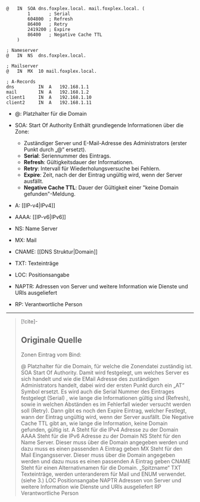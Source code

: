 ```
@   IN  SOA dns.foxplex.local. mail.foxplex.local. (
        1       ; Serial
        604800  ; Refresh
        86400   ; Retry
        2419200 ; Expire
        86400   ; Negative Cache TTL
    )

; Nameserver
@   IN  NS  dns.foxplex.local.

; Mailserver
@   IN  MX  10 mail.foxplex.local.

; A-Records
dns         IN  A   192.168.1.1
mail        IN  A   192.168.1.2
client1     IN  A   192.168.1.10
client2     IN  A   192.168.1.11

```

- @: Platzhalter für die Domain
- SOA: Start Of Authority
	Enthält grundlegende Informationen über die Zone:
    
    - Zuständiger Server und E-Mail-Adresse des Administrators (erster Punkt durch „@“ ersetzt).
    - **Serial**: Seriennummer des Eintrags.
    - **Refresh**: Gültigkeitsdauer der Informationen.
    - **Retry**: Intervall für Wiederholungsversuche bei Fehlern.
    - **Expire**: Zeit, nach der der Eintrag ungültig wird, wenn der Server ausfällt.
    - **Negative Cache TTL**: Dauer der Gültigkeit einer "keine Domain gefunden"-Meldung.
- A: [[IP-v4|IPv4]]
- AAAA: [[IP-v6|IPv6]] 
- NS: Name Server
- MX: Mail
- CNAME: [[DNS Struktur|Domain]]
- TXT: Texteinträge
- LOC: Positionsangabe
- NAPTR: Adressen von Server und weitere Information wie Dienste und URIs ausgeliefert 
- RP: Verantwortliche Person

---

> [!cite]-
> ## Originale Quelle
> Zonen Eintrag vom Bind:
> 
> @ Platzhalter für die Domain, für welche die Zonendatei zuständig ist. SOA Start Of Authority. Damit wird festgelegt, um welches Server es sich handelt und wie die EMail Adresse des zuständigen Administrators handelt, dabei wird der ersten Punkt durch ein „AT“ Symbol ersetzt. Es wird auch die Serial Nummer des Eintrages festgelegt (Serial) , wie lange die Informationen gültig sind (Refresh), sowie in welchen Abständen es im Fehlerfall wieder versucht werden soll (Retry). Dann gibt es noch den Expire Eintrag, welcher Festlegt, wann der Eintrag ungültig wird, wenn der Server ausfällt. Die Negative Cache TTL gibt an, wie lange die Information, keine Domain gefunden, gültig ist. A Steht für die IPv4 Adresse zu der Domain AAAA Steht für die IPv6 Adresse zu der Domain NS Steht für den Name Server. Dieser muss über die Domain angegeben werden und dazu muss es einen passenden A Eintrag geben MX Steht für den Mail Eingangsserver. Dieser muss über die Domain angegeben werden und dazu muss es einen passenden A Eintrag geben CNAME Steht für einen Alternativnamen für die Domain. „Spitzname“ TXT Texteinträge, werden unteranderem für Mail und ENUM verwendet. (siehe 3.) LOC Positionsangabe NAPTR Adressen von Server und weitere Information wie Dienste und URIs ausgeliefert RP Verantwortliche Person